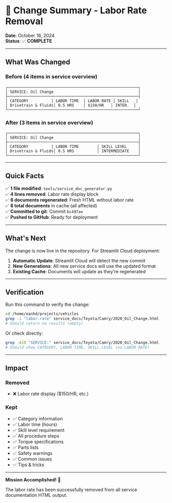 # 🔧 Change Summary - Labor Rate Removal

**Date**: October 16, 2024  
**Status**: ✅ **COMPLETE**

---

## What Was Changed

### Before (4 items in service overview)
```
┌─────────────────────────────────────────────────────────┐
│ SERVICE: Oil Change                                     │
├─────────────────────────────────────────────────────────┤
│ CATEGORY          │ LABOR TIME  │ LABOR RATE │ SKILL   │
│ Drivetrain & Fluids│ 0.5 HRS    │ $150/HR   │ INTER.  │
└─────────────────────────────────────────────────────────┘
```

### After (3 items in service overview)
```
┌─────────────────────────────────────────────────────────┐
│ SERVICE: Oil Change                                     │
├─────────────────────────────────────────────────────────┤
│ CATEGORY          │ LABOR TIME        │ SKILL LEVEL     │
│ Drivetrain & Fluids│ 0.5 HRS          │ INTERMEDIATE    │
└─────────────────────────────────────────────────────────┘
```

---

## Quick Facts

✅ **1 file modified**: `tools/service_doc_generator.py`  
✅ **4 lines removed**: Labor rate display block  
✅ **6 documents regenerated**: Fresh HTML without labor rate  
✅ **8 total documents** in cache (all affected)  
✅ **Committed to git**: Commit `bc497ae`  
✅ **Pushed to GitHub**: Ready for deployment  

---

## What's Next

The change is now live in the repository. For Streamlit Cloud deployment:

1. **Automatic Update**: Streamlit Cloud will detect the new commit
2. **New Generations**: All new service docs will use the updated format
3. **Existing Cache**: Documents will update as they're regenerated

---

## Verification

Run this command to verify the change:
```bash
cd /home/eanhd/projects/vehicles
grep -i "labor.rate" service_docs/Toyota/Camry/2020_Oil_Change.html
# Should return no results (empty)
```

Or check directly:
```bash
grep -A10 "SERVICE:" service_docs/Toyota/Camry/2020_Oil_Change.html
# Should show CATEGORY, LABOR TIME, SKILL LEVEL (no LABOR RATE)
```

---

## Impact

### Removed
- ❌ Labor rate display ($150/HR, etc.)

### Kept
- ✅ Category information
- ✅ Labor time (hours)
- ✅ Skill level requirement
- ✅ All procedure steps
- ✅ Torque specifications
- ✅ Parts lists
- ✅ Safety warnings
- ✅ Common issues
- ✅ Tips & tricks

---

**Mission Accomplished!** 🎉

The labor rate has been successfully removed from all service documentation HTML output.
